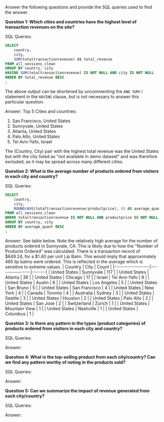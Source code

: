 Answer the following questions and provide the SQL queries used to find the answer.

    
**Question 1: Which cities and countries have the highest level of transaction revenues on the site?**


SQL Queries:
```sql
SELECT
	country,
	city,
	SUM(totaltransactionrevenue) AS total_revenue
FROM all_sessions_clean
GROUP BY country, city
HAVING SUM(totaltransactionrevenue) IS NOT NULL AND city IS NOT NULL
ORDER BY total_revenue DESC
;
```
The above output can be shortened by uncommenting the ```AND SUM()``` statement in the ```HAVING``` clause, but is not necessary to answer this particular question.  

Answer: Top 5 Cities and countries:

1. San Francisco, United States 
2. Sunnyvale, United States
3. Atlanta, United States
4. Palo Alto, United States
5. Tel Aviv-Yafo, Israel

The (Country, City) pair with the highest total revenue was the United States but with the city listed as "not available in demo dataset" and was therefore excluded, as it may be spread across many different cities. 


**Question 2: What is the average number of products ordered from visitors in each city and country?**


SQL Queries:
```sql
SELECT
	country,
	city,
	ROUND(AVG(totaltransactionrevenue/productprice), 0) AS average_quant
FROM all_sessions_clean 
WHERE totaltransactionrevenue IS NOT NULL AND productprice IS NOT NULL AND city IS NOT NULL
GROUP BY country, city
ORDER BY average_quant DESC
;
```
Answer:
See table below. Note the relatively high average for the number of products ordered in Sunnyvale, CA. This is likely due to how the "Number of Products Ordered" was calculated. There is a transaction record of $649.24, for a $1.40 per unit Lip Balm. This would imply that approximately 465 lip balms were ordered. This is reflected in the average which is sensitive to extreme values. 
| Country          | City           | Count |
|------------------|----------------|-------|
| United States    | Sunnyvale      | 117   |
| United States    | Atlanta        | 36    |
| United States    | Chicago        | 17    |
| Israel           | Tel Aviv-Yafo  | 8     |
| United States    | Austin         | 6     |
| United States    | Los Angeles    | 5     |
| United States    | San Bruno      | 5     |
| United States    | San Francisco  | 4     |
| United States    | New York       | 4     |
| Canada           | Toronto        | 4     |
| Australia        | Sydney         | 3     |
| United States    | Seattle        | 3     |
| United States    | Houston        | 2     |
| United States    | Palo Alto      | 2     |
| United States    | San Jose       | 2     |
| Switzerland      | Zurich         | 1     |
| United States    | Mountain View  | 1     |
| United States    | Nashville      | 1     |
| United States    | Columbus       | 1     |





**Question 3: Is there any pattern in the types (product categories) of products ordered from visitors in each city and country?**


SQL Queries:



Answer:





**Question 4: What is the top-selling product from each city/country? Can we find any pattern worthy of noting in the products sold?**


SQL Queries:



Answer:





**Question 5: Can we summarize the impact of revenue generated from each city/country?**

SQL Queries:



Answer:







